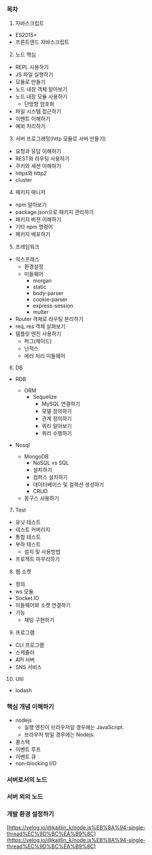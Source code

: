 ### 목차

1. 자바스크립트

- ES2015+
- 프론트엔드 자바스크립트

2. 노드 핵심

- REPL 사용하기
- JS 파일 실행하기
- 모듈로 만들기
- 노드 내장 객체 알아보기
- 노드 내장 모듈 사용하기
  - 단방향 암호화
- 파일 시스템 접근하기
- 이벤트 이해하기
- 예외 처리하기

3. 서버 프로그래밍(http 모듈로 서버 만들기)

- 요청과 응답 이해하기
- REST와 라우팅 사용하기
- 쿠키와 세션 이해하기
- https와 http2
- cluster

4. 패키지 매니저

- npm 알아보기
- package.json으로 패키지 관리하기
- 패키지 버젼 이해하기
- 기타 npm 명령어
- 패키지 배포하기

5. 프레임워크

- 익스프레스
  - 환경설정
  - 미들웨어
    - morgan
    - static
    - body-parser
    - cookie-parser
    - express-session
    - multer
- Router 객체로 라우팅 분리하기
- req, res 객체 살펴보기
- 템플릿 엔진 사용하기
  - 퍼그(제이드)
  - 넌적스
  - 에러 처리 미들웨어

6. DB

- RDB
  - ORM
    - Sequelize
      - MySQL 연결하기
      - 모델 정의하기
      - 관계 정의하기
      - 쿼리 알아보기
      - 쿼리 수행하기
- Nosql

  - MongoDB
    - NoSQL vs SQL
    - 설치하기
    - 컴퍼스 설치하기
    - 데이터베이스 및 컬렉션 생성하기
    - CRUD
  - 몽구스 사용하기

7. Test

- 유닛 테스트
- 테스트 커버리지
- 통합 테스트
- 부하 테스트
  - 설치 및 사용방법
- 프로젝트 마무리하기

8. 웹 소켓

- 정의
- ws 모듈
- Socket.IO
- 미들웨어와 소켓 연결하기
- 기능
  - 채팅 구현하기

9. 프로그램

- CLI 프로그램
- 스케쥴러
- API 서버
- SNS 서비스

10. Util

- lodash

### 핵심 개념 이해하기

- nodejs
  - 실행 엔진이 브라우저일 경우에는 JavaScript.
  - 브라우저 밖일 경우에는 Nodejs.
- 콜스택
- 이벤트 루프
- 이벤트 큐
- non-blocking I/O

### 서버로서의 노드

### 서버 외의 노드

### 개발 환경 설정하기

[https://velog.io/@kaitlin_k/node.js%EB%8A%94-single-thread%EC%9D%BC%EA%B9%8C](https://velog.io/@kaitlin_k/node.js%EB%8A%94-single-thread%EC%9D%BC%EA%B9%8C)
